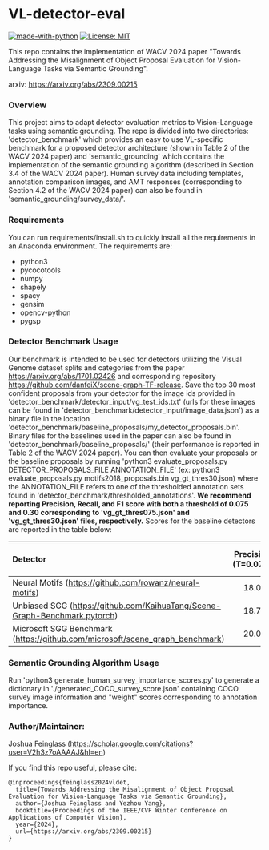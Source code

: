# VL-detector-eval
[![made-with-python](https://img.shields.io/badge/Made%20with-Python-red.svg)](#python) [![License: MIT](https://img.shields.io/badge/License-MIT-yellow.svg)](https://opensource.org/licenses/MIT)

This repo contains the implementation of WACV 2024 paper "Towards Addressing the Misalignment of Object Proposal Evaluation for Vision-Language Tasks via Semantic Grounding".

arxiv: https://arxiv.org/abs/2309.00215

### Overview
This project aims to adapt detector evaluation metrics to Vision-Language tasks using semantic grounding. The repo is divided into two directories: 'detector_benchmark' which provides an easy to use VL-specific benchmark for a proposed detector architecture (shown in Table 2 of the WACV 2024 paper) and 'semantic_grounding' which contains the implementation of the semantic grounding algorithm (described in Section 3.4 of the WACV 2024 paper). Human survey data including templates, annotation comparison images, and AMT responses (corresponding to Section 4.2 of the WACV 2024 paper) can also be found in 'semantic_grounding/survey_data/'.

### Requirements
You can run requirements/install.sh to quickly install all the requirements in an Anaconda environment. The requirements are:
- python3
- pycocotools
- numpy
- shapely
- spacy
- gensim
- opencv-python
- pygsp

### Detector Benchmark Usage
Our benchmark is intended to be used for detectors utilizing the Visual Genome dataset splits and categories from the paper https://arxiv.org/abs/1701.02426 and corresponding repository https://github.com/danfeiX/scene-graph-TF-release. Save the top 30 most confident proposals from your detector for the image ids provided in 'detector_benchmark/detector_input/vg_test_ids.txt' (urls for these images can be found in 'detector_benchmark/detector_input/image_data.json') as a binary file in the location 'detector_benchmark/baseline_proposals/my_detector_proposals.bin'. Binary files for the baselines used in the paper can also be found in 'detector_benchmark/baseline_proposals/' (their performance is reported in Table 2 of the WACV 2024 paper). You can then evaluate your proposals or the baseline proposals by running 'python3 evaluate_proposals.py DETECTOR_PROPOSALS_FILE ANNOTATION_FILE' (ex: python3 evaluate_proposals.py motifs2018_proposals.bin vg_gt_thres30.json) where the ANNOTATION_FILE refers to one of the thresholded annotation sets found in 'detector_benchmark/thresholded_annotations'. **We recommend reporting Precision, Recall, and F1 score with both a threshold of 0.075 and 0.30 corresponding to 'vg_gt_thres075.json' and 'vg_gt_thres30.json' files, respectively.** Scores for the baseline detectors are reported in the table below:

| Detector | Precision (T=0.075) | Recall (T=0.075) | F1 Score (T=0.075) | Precision (T=0.30) | Recall (T=0.30) | F1 Score (T=0.30) |
| :-------- | :-------: | :--------: | :-------: | :-------: | :--------: | ------- |
| Neural Motifs (https://github.com/rowanz/neural-motifs) | 18.0 | 37.7 | 24.3 | 5.9 | 46.7 | 10.6 |
| Unbiased SGG (https://github.com/KaihuaTang/Scene-Graph-Benchmark.pytorch) | 18.7 | 40.0 | 25.5 | 5.2 | 47.2 | 9.4 |
| Microsoft SGG Benchmark (https://github.com/microsoft/scene_graph_benchmark)   | 20.0 | 41.7 | 27.0 | 5.7 | 50.9 | 10.2 |

### Semantic Grounding Algorithm Usage
Run 'python3 generate_human_survey_importance_scores.py' to generate a dictionary in './generated_COCO_survey_score.json' containing COCO survey image information and "weight" scores corresponding to annotation importance. 

### Author/Maintainer:
Joshua Feinglass (https://scholar.google.com/citations?user=V2h3z7oAAAAJ&hl=en)

If you find this repo useful, please cite:
```
@inproceedings{feinglass2024vldet,
  title={Towards Addressing the Misalignment of Object Proposal Evaluation for Vision-Language Tasks via Semantic Grounding},
  author={Joshua Feinglass and Yezhou Yang},
  booktitle={Proceedings of the IEEE/CVF Winter Conference on Applications of Computer Vision},
  year={2024},
  url={https://arxiv.org/abs/2309.00215}
}
```
